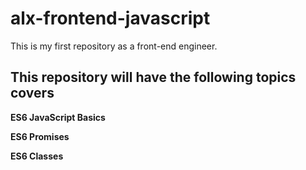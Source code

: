 # alx-frontend-javascript
This is my first repository as a front-end engineer.

## This repository will have the following topics covers
**ES6 JavaScript Basics**

**ES6 Promises**

**ES6 Classes**
